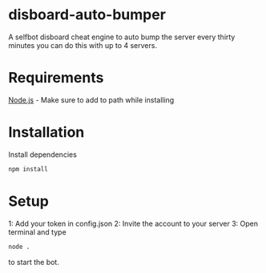 # disboard-auto-bumper
A selfbot disboard cheat engine to auto bump the server every thirty minutes you can do this with up to 4 servers.

# Requirements
[Node.js](https://nodejs.org) - Make sure to add to path while installing

# Installation

Install dependencies

```sh
npm install
```

# Setup

1: Add your token in config.json
2: Invite the account to your server
3: Open terminal and type 
```sh
node .
``` 
to start the bot.


